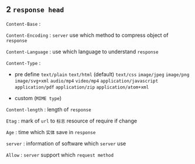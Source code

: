 ## 2 `response head`
`Content-Base` :

`Content-Encoding` : 
`server` use which method to compress object of `response` 

`Content-Language` :
use which language to understand `response` 

`Content-Type` : 
* pre define
`text/plain` 
`text/html` (default)
`text/css` 
`image/jpeg` 
`image/png` 
`image/svg+xml` 
`audio/mp4` 
`video/mp4` 
`application/javascript` 
`application/pdf` 
`application/zip` 
`application/atom+xml` 

* custom (`MIME type`)


`Content-length` :
length of `response` 

`Etag` :
mark of `url` to `标志` resource of require if change

`Age` :
time which `实体` save in `response` 

`server` :
information of software which `server` use

`Allow` :
`server` support which `request method` 

